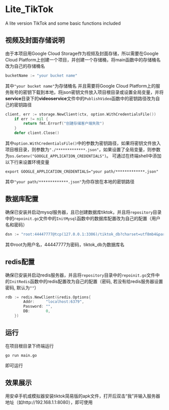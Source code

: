 # Lite_TikTok
A lite version TikTok and some basic functions included

## 视频及封面存储说明
由于本项目用Google Cloud Storage作为视频及封面存储，所以需要在Google Cloud Platform上创建一个项目，并创建一个存储桶，将main函数中的存储桶名改为自己的存储桶名
```go
bucketName := "your bucket name"
```
其中`"your bucket name"`为存储桶名
并且需要将Google Cloud Platform上的服务账号的密钥下载到本地，将json密钥文件放入项目根目录或设置全局变量，并将**service**目录下的**videoservice**文件中的`PublishVideo`函数中的密钥路径改为自己的密钥路径
```go
client, err := storage.NewClient(ctx, option.WithCredentialsFile())
	if err != nil {
		return fmt.Errorf("创建存储客户端失败")
	}
	defer client.Close()
```
其中`option.WithCredentialsFile()`中的参数为密钥路径，如果将密钥文件放入项目根目录，则参数为`"./*************.json"`，如果设置了全局变量，则参数为`os.Getenv("GOOGLE_APPLICATION_CREDENTIALS")`。
可通过在终端shell中添加以下行来设置环境变量
```shell
export GOOGLE_APPLICATION_CREDENTIALS="your path/*************.json"
```
其中`"your path/*************.json"`为你存放在本地的密钥路径

## 数据库配置
确保已安装并启动mysql服务器，且已创建数据库tiktok，并且将`repository`目录中的`repoinit.go`文件中的`InitMysql`函数中的数据库配置改为自己的配置（用户名和密码）
```go
dsn := "root:44447777@tcp(127.0.0.1:3306)/tiktok_db?charset=utf8mb4&parseTime=True&loc=Local"
```
其中root为用户名，44447777为密码，tiktok_db为数据库名

## redis配置
确保已安装并启动redis服务器，并且将`repository`目录中的`repoinit.go`文件中的`InitRedis`函数中的redis配置改为自己的配置（密码, 若没有给redis服务器设置密码, 默认为`""`）
```go
rdb := redis.NewClient(&redis.Options{
		Addr:     "localhost:6379",
		Password: "",
		DB:       0,
	})
```

## 运行
在项目根目录下终端运行
```shell
go run main.go
```
即可运行

## 效果展示
用安卓手机或模拟器安装tiktok简易版的apk文件，打开后双击“我”并输入服务器地址（如http://192.168.1.1:8080），即可使用
